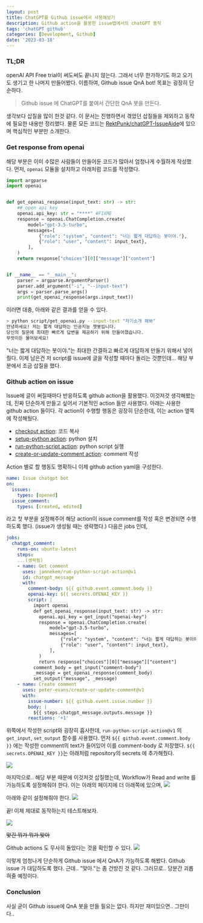 ```yaml
---
layout: post
title: ChatGPT를 Github issue에서 사용해보기
description: Github action을 활용한 issue탭에서의 chatGPT 동작
tags: 'chatGPT github'
categories: [Development, Github]
date: '2023-03-18'
---
```


### TL;DR
openAI API Free trial이 써도써도 끝나지 않는다.
그래서 너무 한가하기도 하고 오기도 생기고 한 나머지 만들어봤다.
이름하여, Github issue QnA bot!
목표는 굉장히 단순하다.
> Github issue 에 ChatGPT를 붙여서 간단한 QnA 봇을 만든다.

생각보다 삽질을 많이 한것 같다.
이 문서는 진행하면서 겪었던 삽질들을 제외하고 동작에 필요한 내용만 정리했다. 물론 모든 코드는 [RektPunk/chatGPT-IssueAide](https://github.com/RektPunk/chatGPT-IssueAide)에 있으며 핵심적인 부분만 소개한다.

### Get response from openai
해당 부분은 이미 수많은 사람들이 만들어둔 코드가 많아서 엄청나게 수월하게 작성했다.
먼저, `openai` 모듈을 설치하고 아래처럼 코드를 작성했다.

```python
import argparse
import openai


def get_openai_response(input_text: str) -> str:
    ## open api key
    openai.api_key: str = "****" #FIXME
    response = openai.ChatCompletion.create(
        model="gpt-3.5-turbo",
        messages=[
            {"role": "system", "content": "너는 짧게 대답하는 봇이야."},
            {"role": "user", "content": input_text},
        ],
    )
    return response["choices"][0]["message"]["content"]


if __name__ == "__main__":
    parser = argparse.ArgumentParser()
    parser.add_argument("-i", "--input-text")
    args = parser.parse_args()
    print(get_openai_response(args.input_text))
```
이러면 대충, 아래와 같은 결과를 얻을 수 있다.

```bash
> python script/get_openai.py --input-text "자기소개 해봐"
안녕하세요! 저는 짧게 대답하는 인공지능 챗봇입니다. 
당신의 질문에 최대한 빠르게 답변을 제공하기 위해 만들어졌습니다. 
무엇이든 물어보세요!
```
"너는 짧게 대답하는 봇이야."는 최대한 간결하고 빠르게 대답하게 만들기 위해서 넣어줬다.
이제 남은건 저 script를 issue에 글을 작성할 때마다 돌리는 것뿐인데...
해당 부분에서 조금 삽질을 했다.

### Github action on issue
Issue에 글이 써질때마다 반응하도록 github action을 활용했다.
이것저것 생각해봤는데, 진짜 단순하게 만들고 싶어서 기본적인 action 들만 사용했다.
아래는 사용한 github action 들이다.
각 action이 수행할 행동은 굉장히 단순한데, 이는 action 옆쪽에 작성해뒀다.
- [checkout action](https://github.com/actions/checkout): 코드 복사
- [setup-python action](https://github.com/actions/setup-python): python 설치
- [run-python-script action](https://github.com/jannekem/run-python-script-action): python script 실행
- [create-or-update-comment action](https://github.com/peter-evans/create-or-update-comment): comment 작성

Action 별로 할 행동도 명확하니 이제 github action yaml을 구성한다.
```yaml
name: Issue chatgpt bot
on:
  issues:
    types: [opened]
  issue_comment:
    types: [created, edited]
```
라고 첫 부분을 설정해주어 해당 action이 issue comment를 작성 혹은 변경되면 수행하도록 했다. (issue가 생성될 때는 생략했다.)
다음은 jobs 인데,
```yaml
jobs:
  chatgpt_comment:
    runs-on: ubuntu-latest
    steps:
    ...(생략됨)
    - name: Get comment
      uses: jannekem/run-python-script-action@v1
      id: chatgpt_message
      with:
        comment-body: ${{ github.event.comment.body }}
        openai-key: ${{ secrets.OPENAI_KEY }}
        script: |
          import openai
          def get_openai_response(input_text: str) -> str:
            openai.api_key = get_input("openai-key")
            response = openai.ChatCompletion.create(
                model="gpt-3.5-turbo",
                messages=[
                    {"role": "system", "content": "너는 짧게 대답하는 봇이야."},
                    {"role": "user", "content": input_text},
                ],
            )
            return response["choices"][0]["message"]["content"]
          comment_body = get_input("comment-body")
          _message = get_openai_response(comment_body)
          set_output("message", _message)
    - name: Create comment
      uses: peter-evans/create-or-update-comment@v1
      with:
        issue-number: ${{ github.event.issue.number }}
        body: |
          ${{ steps.chatgpt_message.outputs.message }}
        reactions: '+1'
```
위쪽에서 작성한 script와 굉장히 흡사한데, 
`run-python-script-action@v1` 의 `get_input`, `set_output` 함수를 사용했다.
먼저 `${{ github.event.comment.body }}` 에는 작성한 comment의 text가 들어있어 이를 comment-body 로 저장했다.
`${{ secrets.OPENAI_KEY }}`는 아래처럼 repository의 secrets 에 추가해줬다.

![](../assets/img/chatGPT/1_1.png)

마지막으로.. 해당 부분 때문에 이것저것 삽질했는데,
Workflow가 Read and write 를 가능하도록 설정해줘야 한다. 
이는 아래의 페이지에 더 아래쪽에 있으며,
![](../assets/img/chatGPT/1_2.png)

아래와 같이 설정해줘야 한다.
![](../assets/img/chatGPT/1_3.png)

끝! 이제 제대로 동작하는지 테스트해보자.

![](../assets/img/chatGPT/1_4.png)

~~맞긴 뭐가 뭐가 맞아~~

Github actions 도 무사히 돌았다는 것을 확인할 수 있다.
![](../assets/img/chatGPT/1_5.png)

이렇게 엄청나게 단순하게 Github issue 에서 QnA가 가능하도록 해봤다.
Github issue 가 대답하도록 했다.
근데.. "맞아."는 좀 건방진 것 같다. 그러므로.. 당분간 괴롭혀줄 예정이다. 


### Conclusion

사실 굳이 Github issue에 QnA 봇을 만들 필요는 없다.
하지만 재미있으면.. 그만이다..




